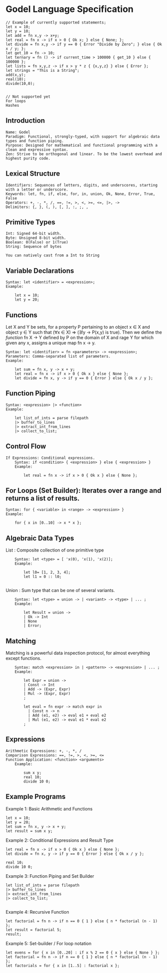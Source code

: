# Godel Language Specification
```
// Example of currently supported statements;
let x = 10;
let y = 10;
let add = fn x,y -> x+y;
let real = fn x -> if x > 0 { Ok x; } else { None; };
let divide = fn x,y -> if y == 0 { Error "Divide by Zero"; } else { Ok x / y; }; 
let get_10 = fn -> 10;
let ternary = fn () -> if current_time > 100000 { get_10 } else { 100000 };
let lists = fn x,y,z -> if x > y * z { {x,y,z} } else { Error };
let strings = "This is a String";
add(x,y); 
real(10);
divide(10,0);


// Not supported yet
For loops
Hashes
```


## Introduction

    Name: Godel
    Paradigm: Functional, strongly-typed, with support for algebraic data types and function piping.
    Purpose: Designed for mathematical and functional programming with a clean and expressive syntax.
    Zen: Strive to be orthogonal and linear. To be the lowest overhead and highest purity code.

## Lexical Structure

    Identifiers: Sequences of letters, digits, and underscores, starting with a letter or underscore.
    Keywords: let, fn, if, else, for, in, union, Ok, None, Error, True, False
    Operators: +, -, *, /, ==, !=, >, <, >=, <=, |>, ->
    Delimiters: {, }, (, ), [, ], :, ;, ,

## Primitive Types

    Int: Signed 64-bit width.
    Byte: Unsigned 8-bit width.
    Boolean: 0(False) or 1(True)
    String: Sequence of bytes

    You can natively cast from a Int to String

## Variable Declarations

    Syntax: let <identifier> = <expression>;
    Example:

```
    let x = 10;
    let y = 20;
```

## Functions

Let X and Y be sets, for a property P pertaining to an object x ∈ X and object y ∈ Y such that
(∀x ∈ X) => (∃!y → P(x,y) is true). Then we define the _function_ fn X → Y defined by P on 
the domain of X and rage Y for which given any x, assigns a unique map fn x → y.

    Syntax: let <identifier> = fn <parameters> -> <expression>;
    Parameters: Comma-separated list of parameters.
    Example:
```
    let sum = fn x, y -> x + y;
    let real = fn x -> if x > 0 { Ok x } else { None };
    let divide = fn x, y -> if y == 0 { Error } else { Ok x / y };
```

## Function Piping

    Syntax: <expression> |> <function>
    Example:
```
    let list_of_ints = parse filepath 
    |> buffer_to_lines 
    |> extract_int_from_lines
    |> collect_to_list;
```

## Control Flow

    If Expressions: Conditional expressions.
        Syntax: if <condition> { <expression> } else { <expression> }
        Example:

```
        let real = fn x -> if x > 0 { Ok x } else { None };
```

## For Loops (Set Builder): Iterates over a range and returns a list of results.

    Syntax: for { <variable> in <range> -> <expression> }
    Example:

```
    for { x in [0..10] -> x * x };

```

## Algebraic Data Types
    
List : Composite collection of one primitive type

        Syntax: let <type> = [ 'x(0), 'x(1), 'x(2)];
        Example:
```
        let l0= [1, 2, 3, 4];
        let l1 = 0 :: l0;
        
```

Union : Sum type that can be one of several variants.

        Syntax: let <type> = union -> | <variant> -> <type> | ... ;
        Example:
```
        let Result = union ->
        | Ok -> Int
        | None
        | Error;
```

## Matching

Matching is a powerful data inspection protocol, for almost everything except functions.

        Syntax: match <expression> in | <pattern> -> <expression> | ... ;
        Example:
```
        let Expr = union ->
        | Const -> Int
        | Add -> (Expr, Expr)
        | Mul -> (Expr, Expr)
        ;

        let eval = fn expr -> match expr in
          | Const n -> n
          | Add (e1, e2) -> eval e1 + eval e2
          | Mul (e1, e2) -> eval e1 * eval e2
        ;

```

## Expressions

    Arithmetic Expressions: +, -, *, /
    Comparison Expressions: ==, !=, >, <, >=, <=
    Function Application: <function> <arguments>
        Example:

```
        sum x y;
        real 10;
        divide 10 0;
```

## Example Programs
Example 1: Basic Arithmetic and Functions

```
let x = 10;
let y = 20;
let sum = fn x, y -> x + y;
let result = sum x y;
```

Example 2: Conditional Expressions and Result Type

```
let real = fn x -> if x > 0 { Ok x } else { None };
let divide = fn x, y -> if y == 0 { Error } else { Ok x / y };

real 10;
divide 10 0;
```

Example 3: Function Piping and Set Builder

```
let list_of_ints = parse filepath 
|> buffer_to_lines 
|> extract_int_from_lines
|> collect_to_list;


```

Example 4: Recursive Function

```
let factorial = fn n -> if n == 0 { 1 } else { n * factorial (n - 1) };
let result = factorial 5;
result;  

```

Example 5: Set-builder / For loop notation
```
let evens = for { x in [0..20] : if x % 2 == 0 { x } else { None } };
let factorial = fn n -> if n == 0 { 1 } else { n * factorial (n - 1) };
let factorials = for { x in [1..5] : factorial x };

```
